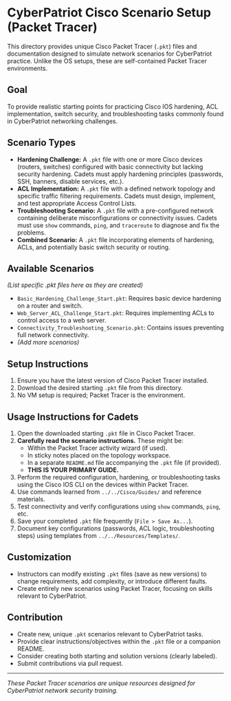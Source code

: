 # CyberPatriot Cisco Scenario Setup (Packet Tracer)

This directory provides unique Cisco Packet Tracer (`.pkt`) files and documentation designed to simulate network scenarios for CyberPatriot practice. Unlike the OS setups, these are self-contained Packet Tracer environments.

## Goal

To provide realistic starting points for practicing Cisco IOS hardening, ACL implementation, switch security, and troubleshooting tasks commonly found in CyberPatriot networking challenges.

## Scenario Types

-   **Hardening Challenge:** A `.pkt` file with one or more Cisco devices (routers, switches) configured with basic connectivity but lacking security hardening. Cadets must apply hardening principles (passwords, SSH, banners, disable services, etc.).
-   **ACL Implementation:** A `.pkt` file with a defined network topology and specific traffic filtering requirements. Cadets must design, implement, and test appropriate Access Control Lists.
-   **Troubleshooting Scenario:** A `.pkt` file with a pre-configured network containing deliberate misconfigurations or connectivity issues. Cadets must use `show` commands, `ping`, and `traceroute` to diagnose and fix the problems.
-   **Combined Scenario:** A `.pkt` file incorporating elements of hardening, ACLs, and potentially basic switch security or routing.

## Available Scenarios

*(List specific .pkt files here as they are created)*

-   `Basic_Hardening_Challenge_Start.pkt`: Requires basic device hardening on a router and switch.
-   `Web_Server_ACL_Challenge_Start.pkt`: Requires implementing ACLs to control access to a web server.
-   `Connectivity_Troubleshooting_Scenario.pkt`: Contains issues preventing full network connectivity.
-   *(Add more scenarios)*

## Setup Instructions

1.  Ensure you have the latest version of Cisco Packet Tracer installed.
2.  Download the desired starting `.pkt` file from this directory.
3.  No VM setup is required; Packet Tracer is the environment.

## Usage Instructions for Cadets

1.  Open the downloaded starting `.pkt` file in Cisco Packet Tracer.
2.  **Carefully read the scenario instructions.** These might be:
    -   Within the Packet Tracer activity wizard (if used).
    -   In sticky notes placed on the topology workspace.
    -   In a separate `README.md` file accompanying the `.pkt` file (if provided).
    -   **THIS IS YOUR PRIMARY GUIDE.**
3.  Perform the required configuration, hardening, or troubleshooting tasks using the Cisco IOS CLI on the devices within Packet Tracer.
4.  Use commands learned from `../../Cisco/Guides/` and reference materials.
5.  Test connectivity and verify configurations using `show` commands, `ping`, etc.
6.  Save your completed `.pkt` file frequently (`File > Save As...`).
7.  Document key configurations (passwords, ACL logic, troubleshooting steps) using templates from `../../Resources/Templates/`.

## Customization

-   Instructors can modify existing `.pkt` files (save as new versions) to change requirements, add complexity, or introduce different faults.
-   Create entirely new scenarios using Packet Tracer, focusing on skills relevant to CyberPatriot.

## Contribution

-   Create new, unique `.pkt` scenarios relevant to CyberPatriot tasks.
-   Provide clear instructions/objectives within the `.pkt` file or a companion README.
-   Consider creating both starting and solution versions (clearly labeled).
-   Submit contributions via pull request.

---
*These Packet Tracer scenarios are unique resources designed for CyberPatriot network security training.*
